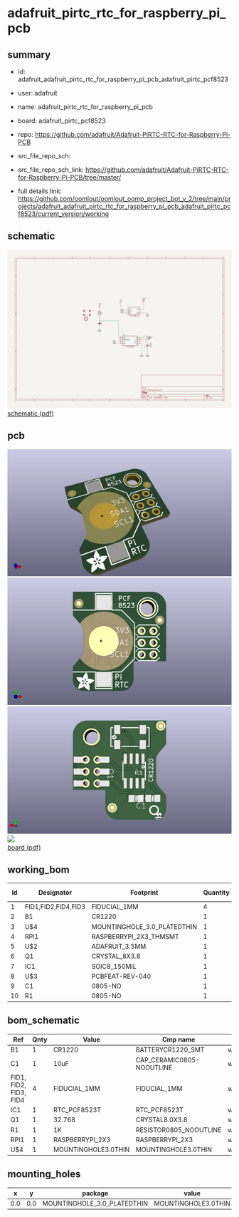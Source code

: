 # adafruit_pirtc_rtc_for_raspberry_pi_pcb
 
## summary 
* id: adafruit_adafruit_pirtc_rtc_for_raspberry_pi_pcb_adafruit_pirtc_pcf8523
* user: adafruit
* name: adafruit_pirtc_rtc_for_raspberry_pi_pcb
* board: adafruit_pirtc_pcf8523
* repo: https://github.com/adafruit/Adafruit-PiRTC-RTC-for-Raspberry-Pi-PCB



* src_file_repo_sch: 
* src_file_repo_sch_link: https://github.com/adafruit/Adafruit-PiRTC-RTC-for-Raspberry-Pi-PCB/tree/master/
* full details link: https://github.com/oomlout/oomlout_oomp_project_bot_v_2/tree/main/projects/adafruit_adafruit_pirtc_rtc_for_raspberry_pi_pcb_adafruit_pirtc_pcf8523/current_version/working  

## schematic  
![](working_schematic_600.png)  
[schematic (pdf)](working_schematic.pdf)  

## pcb  
![](working_3d_600.png) 
![](working_3d_front_600.png)  
![](working_3d_back_600.png)  
![](working_600.png)  
[board (pdf)](working.pdf)  

## working_bom
| Id | Designator | Footprint | Quantity | Designation | Supplier and ref |  | None | 
| --- | --- | --- | --- | --- | --- | --- | --- | 
| 1 | FID1,FID2,FID4,FID3 | FIDUCIAL_1MM | 4 | FIDUCIAL_1MM |  |  | [''] | 
| 2 | B1 | CR1220 | 1 | CR1220 |  |  | [''] | 
| 3 | U$4 | MOUNTINGHOLE_3.0_PLATEDTHIN | 1 | MOUNTINGHOLE3.0THIN |  |  | [''] | 
| 4 | RPI1 | RASPBERRYPI_2X3_THMSMT | 1 | RASPBERRYPI_2X3 |  |  | [''] | 
| 5 | U$2 | ADAFRUIT_3.5MM | 1 |  |  |  | [''] | 
| 6 | Q1 | CRYSTAL_8X3.8 | 1 | 32.768 |  |  | [''] | 
| 7 | IC1 | SOIC8_150MIL | 1 | RTC_PCF8523T |  |  | [''] | 
| 8 | U$3 | PCBFEAT-REV-040 | 1 |  |  |  | [''] | 
| 9 | C1 | 0805-NO | 1 | 10uF |  |  | [''] | 
| 10 | R1 | 0805-NO | 1 | 1K |  |  | [''] | 


## bom_schematic
| Ref | Qnty | Value | Cmp name | Footprint | Description | Vendor | DNP | 
| --- | --- | --- | --- | --- | --- | --- | --- | 
| B1 | 1 | CR1220 | BATTERYCR1220_SMT | working:CR1220 |  |  |  | 
| C1 | 1 | 10uF | CAP_CERAMIC0805-NOOUTLINE | working:0805-NO |  |  |  | 
| FID1, FID2, FID3, FID4 | 4 | FIDUCIAL_1MM | FIDUCIAL_1MM | working:FIDUCIAL_1MM |  |  |  | 
| IC1 | 1 | RTC_PCF8523T | RTC_PCF8523T | working:SOIC8_150MIL |  |  |  | 
| Q1 | 1 | 32.768 | CRYSTAL8.0X3.8 | working:CRYSTAL_8X3.8 |  |  |  | 
| R1 | 1 | 1K | RESISTOR0805_NOOUTLINE | working:0805-NO |  |  |  | 
| RPI1 | 1 | RASPBERRYPI_2X3 | RASPBERRYPI_2X3 | working:RASPBERRYPI_2X3_THMSMT |  |  |  | 
| U$4 | 1 | MOUNTINGHOLE3.0THIN | MOUNTINGHOLE3.0THIN | working:MOUNTINGHOLE_3.0_PLATEDTHIN |  |  |  | 


## mounting_holes
| x | y | package | value | ref | size | 
| --- | --- | --- | --- | --- | --- | 
| 0.0 | 0.0 | MOUNTINGHOLE_3.0_PLATEDTHIN | MOUNTINGHOLE3.0THIN | U$4 | m3 | 


